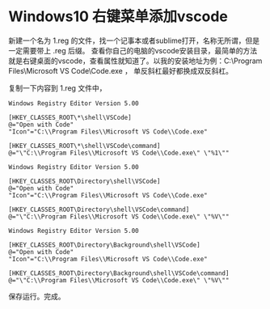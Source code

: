 # Windows10 右键菜单添加vscode
新建一个名为 1.reg 的文件，找一个记事本或者sublime打开，名称无所谓，但是一定需要带上 .reg 后缀。
查看你自己的电脑的vscode安装目录，最简单的方法就是右键桌面的vscode，查看属性就知道了。以我的安装地址为例：C:\\Program Files\\Microsoft VS Code\\Code.exe ， 单反斜杠最好都换成双反斜杠。

复制一下内容到 1.reg 文件中，

```reg
Windows Registry Editor Version 5.00

[HKEY_CLASSES_ROOT\*\shell\VSCode]
@="Open with Code"
"Icon"="C:\\Program Files\\Microsoft VS Code\\Code.exe"

[HKEY_CLASSES_ROOT\*\shell\VSCode\command]
@="\"C:\\Program Files\\Microsoft VS Code\\Code.exe\" \"%1\""

Windows Registry Editor Version 5.00

[HKEY_CLASSES_ROOT\Directory\shell\VSCode]
@="Open with Code"
"Icon"="C:\\Program Files\\Microsoft VS Code\\Code.exe"

[HKEY_CLASSES_ROOT\Directory\shell\VSCode\command]
@="\"C:\\Program Files\\Microsoft VS Code\\Code.exe\" \"%V\""

Windows Registry Editor Version 5.00

[HKEY_CLASSES_ROOT\Directory\Background\shell\VSCode]
@="Open with Code"
"Icon"="C:\\Program Files\\Microsoft VS Code\\Code.exe"

[HKEY_CLASSES_ROOT\Directory\Background\shell\VSCode\command]
@="\"C:\\Program Files\\Microsoft VS Code\\Code.exe\" \"%V\""
```

保存运行。完成。